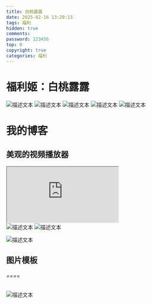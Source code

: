 ```yaml
---
title: 白桃露露
date: 2025-02-16 13:29:13
tags: 福利
hidden: true
comments: 
password: 123456
top: 0
copyright: true
categories: 福利
---
```


#  福利姬：白桃露露

<img src="https://jsd.cdn.zzko.cn/gh/XD06/picx-images-hosting@master/sex/1739683035808.9kgb1pxbrn.jpg"  class="responsive-image click-to-zoom" alt="描述文本" loading="lazy" data-fullsize="https://jsd.cdn.zzko.cn/gh/XD06/picx-images-hosting@master/sex/1739683035808.9kgb1pxbrn.jpg"  data-type="auto">

<!--more-->

<img src="https://jsd.cdn.zzko.cn/gh/XD06/picx-images-hosting@master/sex/1739683013678.4ub23b5pe9.jpg"  class="responsive-image click-to-zoom" alt="描述文本" loading="lazy" data-fullsize="https://jsd.cdn.zzko.cn/gh/XD06/picx-images-hosting@master/sex/1739683013678.4ub23b5pe9.jpg"  data-type="auto">

<img src="https://jsd.cdn.zzko.cn/gh/XD06/picx-images-hosting@master/sex/1739682983165.45t4we30s.jpg"  class="responsive-image click-to-zoom" alt="描述文本" loading="lazy" data-fullsize="https://jsd.cdn.zzko.cn/gh/XD06/picx-images-hosting@master/sex/1739682983165.45t4we30s.jpg"  data-type="auto">

<img src="https://jsd.cdn.zzko.cn/gh/XD06/picx-images-hosting@master/sex/1739683002671.2rv9f974cu.jpg"  class="responsive-image click-to-zoom" alt="描述文本" loading="lazy" data-fullsize="https://jsd.cdn.zzko.cn/gh/XD06/picx-images-hosting@master/sex/1739683002671.2rv9f974cu.jpg"  data-type="auto">

<img src="https://jsd.cdn.zzko.cn/gh/XD06/picx-images-hosting@master/sex/1739683049094.60udbwulzq.jpg"  class="responsive-image click-to-zoom" alt="描述文本" loading="lazy" data-fullsize="https://jsd.cdn.zzko.cn/gh/XD06/picx-images-hosting@master/sex/1739683049094.60udbwulzq.jpg"  data-type="auto">

#  我的博客

##  美观的视频播放器

<!-- 视频示例 -->

<div class="video-wrapper">
  <iframe src="https://holcc-cdn.haier.net/lemc/aliyun2/20250218/24231b38d28d470cb7d9a6e1cf2819f5.mp4" allowfullscreen=1></iframe>
</div>




<img    src="https://jsd.cdn.zzko.cn/gh/XD06/picx-images-hosting@master/hjebw/1.5tr5kmmake.jpg"     class="responsive-image click-to-zoom"   alt="描述文本"    loading="lazy"   data-fullsize="https://jsd.cdn.zzko.cn/gh/XD06/picx-images-hosting@master/hjebw/1.5tr5kmmake.jpg"            data-type="portrait"   >

<img    src="https://jsd.cdn.zzko.cn/gh/XD06/picx-images-hosting@master/hjebw/23.2obnlorw3s.jpg"     class="responsive-image:click-to-zoom"   alt="描述文本"    loading="lazy"   data-fullsize="https://jsd.cdn.zzko.cn/gh/XD06/picx-images-hosting@master/hjebw/23.2obnlorw3s.jpg"            data-type="auto"   >

<img src="https://jsd.cdn.zzko.cn/gh/XD06/picx-images-hosting@master/hjebw/23.2obnlorw3s.jpg"  class="responsive-image click-to-zoom" alt="描述文本" loading="lazy" data-fullsize="https://jsd.cdn.zzko.cn/gh/XD06/picx-images-hosting@master/hjebw/23.2obnlorw3s.jpg"  data-type="auto">  <!-- 通过属性扩展实现 --> 

##  图片模板

###### *==<!--<img    src="image.jpg"     class="responsive-image click-to-zoom" alt="文本"    loading="lazy"   data-fullsize="original.jpg"     data-type="portrait|landscape|auto"     -->==*

<img src="https://jsd.cdn.zzko.cn/gh/XD06/picx-images-hosting@master/hjebw/1.5tr5kmmake.jpg" class="responsive-image click-to-zoom" alt="描述文本" loading="lazy" data-fullsize="https://jsd.cdn.zzko.cn/gh/XD06/picx-images-hosting@master/hjebw/1.5tr5kmmake.jpg" data-type="l" >

